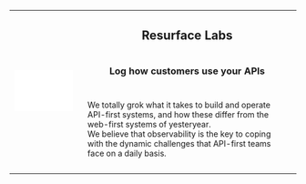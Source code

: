 <table border="0">
<td><div style="padding: 2px">
  <img src="https://github.com/resurfaceio/.github/blob/master/profile/Resurface-logo-stacked-white.png" width="300" />
  </div></td>
    <td> <div style="display: grid; place-items: center;">
    <h2><b>Resurface Labs</b></h2>
    <h3>Log how customers use your APIs</h3>
    <p style="padding: 10px">
        We totally grok what it takes to build and operate API-first systems, and how these differ from the web-first systems of yesteryear. <br />
        We believe that observability is the key to coping with the dynamic challenges that API-first teams face on a daily basis.
        </p>
  </div></td>
 </tr>
</table>
